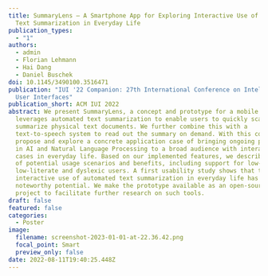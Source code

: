 ```yaml
---
title: SummaryLens – A Smartphone App for Exploring Interactive Use of Automated
  Text Summarization in Everyday Life
publication_types:
  - "1"
authors:
  - admin
  - Florian Lehmann
  - Hai Dang
  - Daniel Buschek
doi: 10.1145/3490100.3516471
publication: "IUI '22 Companion: 27th International Conference on Intelligent
  User Interfaces"
publication_short: ACM IUI 2022
abstract: We present SummaryLens, a concept and prototype for a mobile tool that
  leverages automated text summarization to enable users to quickly scan and
  summarize physical text documents. We further combine this with a
  text-to-speech system to read out the summary on demand. With this concept, we
  propose and explore a concrete application case of bringing ongoing progress
  in AI and Natural Language Processing to a broad audience with interactive use
  cases in everyday life. Based on our implemented features, we describe a set
  of potential usage scenarios and benefits, including support for low-vision,
  low-literate and dyslexic users. A first usability study shows that the
  interactive use of automated text summarization in everyday life has
  noteworthy potential. We make the prototype available as an open-source
  project to facilitate further research on such tools.
draft: false
featured: false
categories:
  - Poster
image:
  filename: screenshot-2023-01-01-at-22.36.42.png
  focal_point: Smart
  preview_only: false
date: 2022-08-11T19:40:25.448Z
---
```

